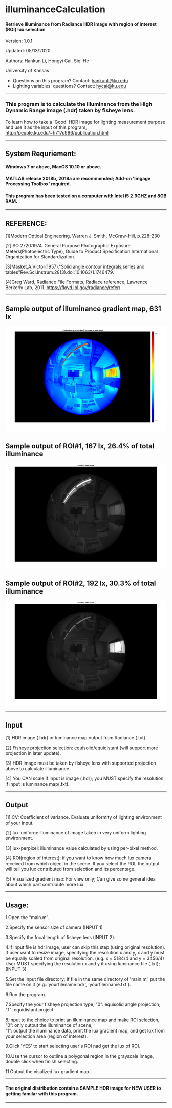 # illuminanceCalculation
#### Retrieve illuminance from Radiance HDR image with region of interest (ROI) lux selection

Version: 1.0.1

Updated: 05/13/2020	

Authors: Hankun Li, Hongyi Cai, Siqi He

University of Kansas	

* Questions on this program? Contact: hankunli@ku.edu 
* Lighting variables' questions? Contact: hycai@ku.edu 

----------------------------------------------------------------------------------------------------------------------
### This program is to calculate the illuminance from the High Dynamic Range image (.hdr) taken by fisheye lens.

To learn how to take a 'Good' HDR image for lighting measurement purpose and use it as the input of this program, http://people.ku.edu/~h717c996/publication.html

----------------------------------------------------------------------------------------------------------------------
## System Requriement:
 
#### Windows 7 or above, MacOS 10.10 or above.

#### MATLAB release 2018b, 2019a are recommended; Add-on 'Imgage Processing Toolbox' required.

#### This program has been tested on a computer with Intel i5 2.9GHZ and 8GB RAM.

-----------------------------------------------------------------------------------------------------------------------
## REFERENCE:

[1]Modern Optical Engineering, Warren J. Smith, McGraw-Hill, p.228-230

[2]ISO 2720:1974. General Purpose Photographic Exposure Meters(Photoelectric Type),
Guide to Product Specification.International Organization for Standardization.

[3]Masket,A.Victor(1957)."Solid angle contour integrals,series and tables"Rev.Sci.Instrum.28(3).doi:10.1063/1.1746479.

[4]Greg Ward, Radiance File Formats, Radiace reference, Lawrence Berkerly Lab, 2011. https://floyd.lbl.gov/radiance/refer/

-----------------------------------------------------------------------------------------------------------------------
## Sample output of illuminance gradient map, 631 lx
![Sample output of illuminance gradient map, 631 lx](https://github.com/Hanq416/illuminanceCalculation/blob/master/sample_pics/1.png)

## Sample output of ROI#1, 167 lx, 26.4% of total illuminance
![Sample output ROI#1](https://github.com/Hanq416/illuminanceCalculation/blob/master/sample_pics/2.jpg)

## Sample output of ROI#2, 192 lx, 30.3% of total illuminance
![Sample output ROI#2](https://github.com/Hanq416/illuminanceCalculation/blob/master/sample_pics/3.jpg)

-----------------------------------------------------------------------------------------------------------------------
## Input

[1] HDR image (.hdr) or luminance map output from Radiance (.txt).

[2] Fisheye projection selection: equisolid/equidistant (will support more projection in later update).

[3] HDR image must be taken by fisheye lens with supported projection above to calculate illuminance

[4] You CAN scale if input is image (.hdr); you MUST specify the resolution if input is luminance map(.txt).

-----------------------------------------------------------------------------------------------------------------------
## Output

[1] CV: Coefficient of variance. Evaluate uniformity of lighting environment of your input.

[2] lux-uniform: illuminance of image taken in very uniform lighting environment.

[3] lux-perpixel: illuminance value calculated by using per-pixel method.

[4] ROI(region of interest): if you want to know how much lux camera received from which object in the scene.
If you select the ROI, the output will tell you lux contributed from selection and its percentage.

[5] Visualized gradient map: For view only; Can give some general idea about which part contribute more lux.

------------------------------------------------------------------------------------------------------------------------
## Usage:

1.Open the “main.m”.

2.Specify the sensor size of camera (INPUT 1)

3.Specify the focal length of fisheye lens (INPUT 2).

4.If input file is hdr image, user can skip this step (using original resolution). 
  If user want to resize image, specifying the resolution x and y, x and y must be equally scaled from original resolution. (e.g. x = 5184/4 and y = 3456/4)
  User MUST specifying the resolution x and y if using luminance file (.txt);  (INPUT 3)

5.Set the input file directory; If file in the same directory of 'main.m', put the file name on it (e.g.:'yourfilename.hdr', 'yourfilenname.txt').

6.Run the program. 

7.Specify the your fisheye projection type, “0”: equisolid angle projection; "1": equidistant project.

8.Input to the choice to print an illuminance map and make ROI selection, “0”: only output the illuminance of scene,  
  “1”: output the illuminance data, print the lux gradient map, and get lux from your selection area (region of interest).

9.Click 'YES' to start selecting user's ROI nad get the lux of ROI.

10.Use the cursor to outline a polygonal region in the grayscale image, double click when finish selecting.

11.Output the visulized lux gradient map.

--------------------------------------------------------------------------------------------------------------------------
#### The original distribution contain a SAMPLE HDR image for NEW USER to getting familar with this program.

--------------------------------------------------------------------------------------------------------------------------
